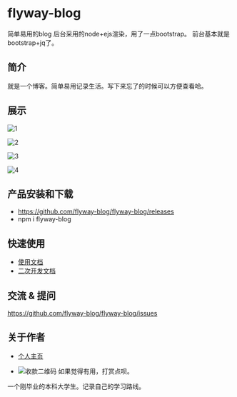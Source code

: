 # flyway-blog
简单易用的blog
后台采用的node+ejs渲染，用了一点bootstrap。
前台基本就是bootstrap+jq了。

## 简介
就是一个博客。简单易用记录生活。写下来忘了的时候可以方便查看哈。

## 展示
![1](./static/images/show1.png)

![2](./static/images/show2.png)

![3](./static/images/show3.png)

![4](./static/images/show4.png)

## 产品安装和下载
- https://github.com/flyway-blog/flyway-blog/releases
- npm i flyway-blog

## 快速使用

- [使用文档](./doc/use/README.md)
- [二次开发文档](./doc/dev/README.md)

## 交流 & 提问
https://github.com/flyway-blog/flyway-blog/issues

## 关于作者
- [个人主页](http://120.78.175.231:8887/)

- ![收款二维码](./static/images/ltx.png)
如果觉得有用，打赏点呗。

一个刚毕业的本科大学生。记录自己的学习路线。